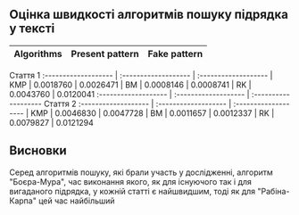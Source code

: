 ## Оцінка швидкості алгоритмів пошуку підрядка у тексті

| Algorithms | Present pattern | Fake pattern |
| :--------- | :-------------- | :----------- |

Стаття 1
:------------------- | :------------------- | :-------------------
| KMP | 0.0018760 | 0.0026471
| BM | 0.0008146 | 0.0008741
| RK | 0.0043760 | 0.0120041
:------------------- | :------------------- | :-------------------
Стаття 2
:------------------- | :------------------- | :-------------------
| KMP | 0.0046830 | 0.0047728
| BM | 0.0011657 | 0.0012337
| RK | 0.0079827 | 0.0121294

## Висновки

Cеред алгоритмів пошуку, які брали участь у дослідженні, алгоритм "Боєра-Мура", час виконання якого, як для існуючого так і для вигаданого підрядка, у кожній статті є найшвидшим, тоді як для "Рабіна-Карпа" цей час найбільший
